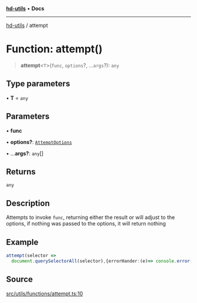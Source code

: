 [**hd-utils**](../README.md) • **Docs**

***

[hd-utils](../globals.md) / attempt

# Function: attempt()

> **attempt**\<`T`\>(`func`, `options`?, ...`args`?): `any`

## Type parameters

• **T** = `any`

## Parameters

• **func**

• **options?**: [`AttemptOptions`](../type-aliases/AttemptOptions.md)

• ...**args?**: `any`[]

## Returns

`any`

## Description

Attempts to invoke `func`, returning either the result or will adjust to the options,
if nothing was passed to the options, it will return nothing

## Example

```ts
attempt(selector =>
  document.querySelectorAll(selector),{errorHander:(e)=> console.error(e)}, '>_>')
```

## Source

[src/utils/functions/attempt.ts:10](https://github.com/AhmadHddad/h-utils/blob/f7bb9ae71f981ffef49079271b9540862594b7e6/src/utils/functions/attempt.ts#L10)
